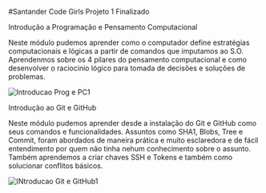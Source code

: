 #Santander Code Girls
Projeto 1 Finalizado 

Introdução a Programação e Pensamento Computacional

Neste módulo pudemos aprender como o computador define estratégias computacionais e lógicas a partir de comandos que imputamos ao S.O. Aprendenmos sobre os 4 pilares do pensamento computacional e como desenvolver o raciocinio lógico para tomada de decisões e soluções de problemas.

![Introducao Prog e PC1](https://user-images.githubusercontent.com/89995604/179635821-428d109e-94d9-46a4-b7b1-f951624a14dd.jpg) 


Introdução ao Git e GitHub

Neste módulo pudemos aprender desde a instalação do Git e GitHub como seus comandos e funcionalidades. Assuntos como SHA1, Blobs, Tree e Commit, foram abordados de maneira prática e muito esclaredora e de fácil entendimento por quem não tinha nehum conhecimento sobre o assunto. Também aprendemos a criar chaves SSH e Tokens e também como solucionar conflitos básicos.

![INtroducao Git e GitHub1](https://user-images.githubusercontent.com/89995604/179636445-3c6c09c3-d189-43e0-a448-87e1ace6a774.jpg)

